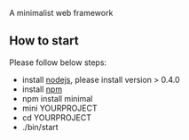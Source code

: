 A minimalist web framework

## How to start

Please follow below steps:

 * install [nodejs](http://nodejs.org), please install version > 0.4.0
 * install [npm](http://npmjs.org)
 * npm install minimal
 * mini YOURPROJECT
 * cd YOURPROJECT
 * ./bin/start
